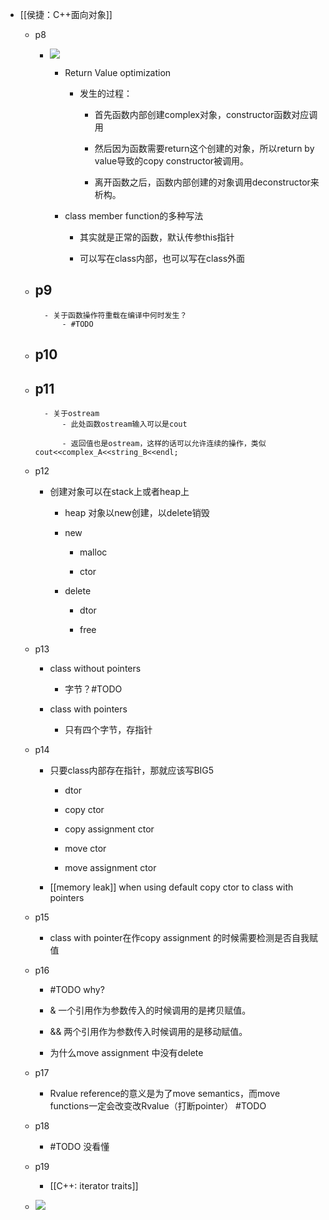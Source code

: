 - [[侯捷：C++面向对象]]
	 - p8
		 - ![](../assets/disQ-jtATk.png)
			 - Return Value optimization
				 - 发生的过程：
					 - 首先函数内部创建complex对象，constructor函数对应调用

					 - 然后因为函数需要return这个创建的对象，所以return by value导致的copy constructor被调用。

					 - 离开函数之后，函数内部创建的对象调用deconstructor来析构。

			 - class member function的多种写法
				 - 其实就是正常的函数，默认传参this指针

				 - 可以写在class内部，也可以写在class外面

	 - p9
		 - 
			 - 关于函数操作符重载在编译中何时发生？
				 - #TODO

	 - p10
		 - 

	 - p11
		 - 
			 - 关于ostream
				 - 此处函数ostream输入可以是cout

				 - 返回值也是ostream，这样的话可以允许连续的操作，类似cout<<complex_A<<string_B<<endl;

	 - p12
		 - 创建对象可以在stack上或者heap上
			 - heap 对象以new创建，以delete销毁

			 - new
				 - malloc

				 - ctor

			 - delete
				 - dtor

				 - free

	 - p13
		 - class without pointers
			 - 字节？#TODO

		 - class with pointers
			 - 只有四个字节，存指针

	 - p14
		 - 只要class内部存在指针，那就应该写BIG5
			 - dtor

			 - copy ctor

			 - copy assignment ctor

			 - move ctor

			 - move assignment ctor

		 - [[memory leak]] when using default copy ctor to class with pointers

	 - p15
		 - class with pointer在作copy assignment 的时候需要检测是否自我赋值

	 - p16
		 - #TODO why?

		 - & 一个引用作为参数传入的时候调用的是拷贝赋值。

		 - && 两个引用作为参数传入时候调用的是移动赋值。

		 - 为什么move assignment 中没有delete

	 - p17
		 - Rvalue reference的意义是为了move semantics，而move functions一定会改变改Rvalue（打断pointer） #TODO

	 - p18
		 - #TODO 没看懂

	 - p19
		 - [[C++: iterator traits]]

	 - ![](../assets/rJpJy4OLBH.png)
